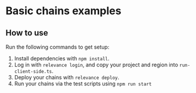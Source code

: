 # Basic chains examples

## How to use

Run the following commands to get setup:

1. Install dependencies with `npm install`.
1. Log in with `relevance login`, and copy your project and region into `run-client-side.ts`.
1. Deploy your chains with `relevance deploy`.
1. Run your chains via the test scripts using `npm run start`

